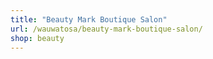 ```yaml
---
title: "Beauty Mark Boutique Salon"
url: /wauwatosa/beauty-mark-boutique-salon/
shop: beauty
---
```

